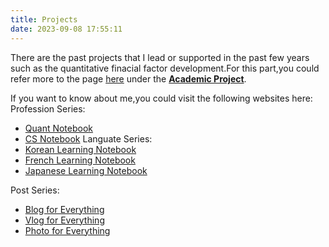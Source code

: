 ```yaml
---
title: Projects
date: 2023-09-08 17:55:11
---
```

There are the past projects that I lead or supported in the past few years such as the quantitative finacial factor development.For this part,you could refer more to the page [here](https://cv.vickyblog.xyz/) under the [**Academic Project**](https://viiicky.notion.site/5eeec5bf608f4afea07d41b82cc1d6d7?v=c0069dfa618f4789b2a5249d931cdf08&pvs=4). 

If you want to know about me,you could visit the following websites here:
Profession Series:
- [Quant Notebook](https://finance-quant-book.netlify.app)
- [CS Notebook](https://cs-book.netlify.app)
Languate Series:
- [Korean Learning Notebook](https://korean-book.netlify.app)
- [French Learning Notebook](https://french-book.netlify.app)
- [Japanese Learning Notebook](https://japanese-book.netlify.app)

Post Series:
- [Blog for Everything](https://vicky-english-post-site.vercel.app/)
- [Vlog for Everything](https://vicky-youtube-video.netlify.app)
- [Photo for Everything](https://vicky-gallery-site.vercel.app/category)